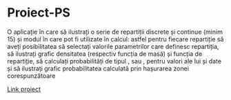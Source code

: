 # Proiect-PS

O aplicație în care să ilustrați o serie de repartiții discrete și continue (minim 15) și modul în care pot fi utilizate în calcul: astfel pentru fiecare repartiție să aveți posibilitatea să selectați valorile parametrilor care definesc repartiția, să ilustrați grafic densitatea (respectiv funcția de masă) și funcția de repartiție, să calculați probabilități de tipul , sau , pentru valori ale lui și date și să ilustrați grafic probabilitatea calculată prin hașurarea zonei corespunzătoare

[Link proiect](https://proiectrazvan241probabilitatistatistica.shinyapps.io/ProiectProbabilitatiStatisticaRazvan241/)
